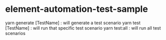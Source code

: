 # element-automation-test-sample

yarn generate [TestName] : will generate a test scenario
yarn test [TestName] : will run that specific test scenario
yarn test:all : will run all test scenarios
